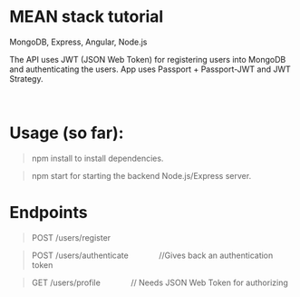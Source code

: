 # MEAN stack tutorial

MongoDB, Express, Angular, Node.js

The API uses JWT (JSON Web Token) for registering users into MongoDB and authenticating the users. App uses Passport + Passport-JWT and JWT Strategy.

<br>

# Usage (so far):

> npm install to install dependencies.

> npm start for starting the backend Node.js/Express server.

# Endpoints

> POST /users/register

> POST /users/authenticate &nbsp;&ensp;&ensp;&ensp;&ensp;&ensp;&ensp; //Gives back an authentication token

> GET /users/profile &nbsp;&ensp;&ensp;&ensp;&ensp;&ensp;&ensp; // Needs JSON Web Token for authorizing

